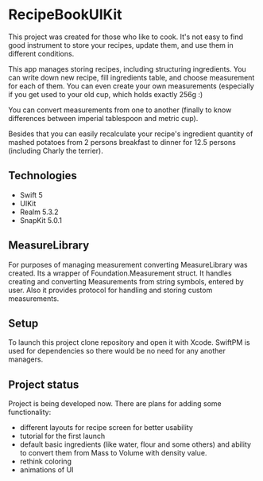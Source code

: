 # RecipeBookUIKit

This project was created for those who like to cook. 
It's not easy to find good instrument to store your recipes, update them, and use them in different conditions.

This app manages storing recipes, including structuring ingredients. You can write down new recipe, fill ingredients table, and choose measurement for each of them. You can even create your own measurements (especially if you get used to your old cup, which holds exactly 256g :)

You can convert measurements from one to another (finally to know differences between imperial tablespoon and metric cup).

Besides that you can easily recalculate your recipe's ingredient quantity of mashed potatoes from 2 persons breakfast to dinner for 12.5 persons (including Charly the terrier).

## Technologies
* Swift 5
* UIKit
* Realm 5.3.2
* SnapKit 5.0.1

## MeasureLibrary

For purposes of managing measurement converting MeasureLibrary was created. Its a wrapper of Foundation.Measurement struct. It handles creating and converting Measurements from string symbols, entered by user. Also it provides protocol for handling and storing custom measurements.

## Setup

To launch this project clone repository and open it with Xcode. SwiftPM is used for dependencies so there would be no need for any another managers.

## Project status

Project is being developed now. There are plans for adding some functionality:

* different layouts for recipe screen for better usability
* tutorial for the first launch
* default basic ingredients (like water, flour and some others) and ability to convert them from Mass to Volume with density value.
* rethink coloring
* animations of UI
